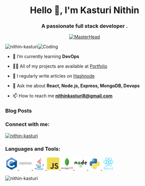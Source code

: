 <h1 align="center">Hello 👋, I'm Kasturi Nithin</h1>
<h3 align="center">A passionate full stack developer .</h3>

<p align="center">
  <a href="https://portfolio-pi-one-12.vercel.app/">
    <img src="https://user-images.githubusercontent.com/74038190/235224431-e8c8c12e-6826-47f1-89fb-2ddad83b3abf.gif" alt="MasterHead" />
  </a>
</p>

<img align="right" alt="Coding" width="400" src="https://cdn.dribbble.com/users/1708816/screenshots/15637256/media/f9826f0af8a49462f048262a8502035b.gif"/>

<!-- Profile Views -->
<p align="left">
  <img src="https://komarev.com/ghpvc/?username=nithin-kasturi&label=Profile%20views&color=0e75b6&style=flat" alt="nithin-kasturi" />
</p>

<!-- About Section -->
- 🌱 I’m currently learning **DevOps**

- 👨‍💻 All of my projects are available at [Portfolio](https://portfolio-pi-one-12.vercel.app/)

- 📝 I regularly write articles on [Hashnode](https://nithin1.hashnode.dev/)

- 💬 Ask me about **React, Node.js, Express, MongoDB, Devops**

- 📫 How to reach me **nithinkasturi8@gmail.com**

### Blog Posts
<!-- BLOG-POST-LIST:START -->
<!-- BLOG-POST-LIST:END -->

<!-- Connect with me Section -->
<h3 align="left">Connect with me:</h3>
<p align="left">
  <a href="https://linkedin.com/in/nithin-kasturi" target="_blank">
    <img align="center" src="https://raw.githubusercontent.com/rahuldkjain/github-profile-readme-generator/master/src/images/icons/Social/linked-in-alt.svg" alt="nithin-kasturi" height="30" width="40" />
  </a>
</p>

<!-- Languages and Tools Section -->
<h3 align="left">Languages and Tools:</h3>
<p align="left">
  <a href="https://www.cprogramming.com/" target="_blank" rel="noreferrer">
    <img src="https://raw.githubusercontent.com/devicons/devicon/master/icons/c/c-original.svg" alt="C" width="40" height="40"/>
  </a>
  <a href="https://expressjs.com" target="_blank" rel="noreferrer">
    <img src="https://raw.githubusercontent.com/devicons/devicon/master/icons/express/express-original-wordmark.svg" alt="Express.js" width="40" height="40"/>
  </a>
  <a href="https://www.java.com" target="_blank" rel="noreferrer">
    <img src="https://raw.githubusercontent.com/devicons/devicon/master/icons/java/java-original.svg" alt="Java" width="40" height="40"/>
  </a>
  <a href="https://developer.mozilla.org/en-US/docs/Web/JavaScript" target="_blank" rel="noreferrer">
    <img src="https://raw.githubusercontent.com/devicons/devicon/master/icons/javascript/javascript-original.svg" alt="JavaScript" width="40" height="40"/>
  </a>
  <a href="https://www.mongodb.com/" target="_blank" rel="noreferrer">
    <img src="https://raw.githubusercontent.com/devicons/devicon/master/icons/mongodb/mongodb-original-wordmark.svg" alt="MongoDB" width="40" height="40"/>
  </a>
  <a href="https://nodejs.org" target="_blank" rel="noreferrer">
    <img src="https://raw.githubusercontent.com/devicons/devicon/master/icons/nodejs/nodejs-original-wordmark.svg" alt="Node.js" width="40" height="40"/>
  </a>
  <a href="https://www.python.org" target="_blank" rel="noreferrer">
    <img src="https://raw.githubusercontent.com/devicons/devicon/master/icons/python/python-original.svg" alt="Python" width="40" height="40"/>
  </a>
  <a href="https://reactjs.org/" target="_blank" rel="noreferrer">
    <img src="https://raw.githubusercontent.com/devicons/devicon/master/icons/react/react-original-wordmark.svg" alt="React" width="40" height="40"/>
  </a>
</p>

<!-- GitHub Stats -->
<p>
  <img align="center" src="https://github-readme-stats.vercel.app/api/top-langs?username=nithin-kasturi&show_icons=true&locale=en&layout=compact" alt="nithin-kasturi" />
</p>
